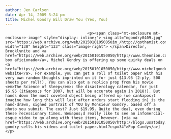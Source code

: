 ```yaml
---
author: Jen Carlson
date: Apr 14, 2009 3:24 pm
title: Michel Gondry Will Draw You (Yes, You)
---
```


	
										<p><span class="mt-enclosure mt-enclosure-image" style="display: inline;"> <img alt="mgondry0409.jpg" src="https://web.archive.org/web/20150101050050im_/http://gothamist.com/attachments/arts_jen/mgondry0409.jpg" width="130" height="133" class="image-right"> </span>Director, Brooklynite and <a href="https://web.archive.org/web/20150101050050/http://www.theonion.com/content/news/michel_gondry_entertained_for_days">cardboard box aficionado</a>, Michel Gondry is offering up some quirky deals on <a href="https://web.archive.org/web/20150101050050/http://www.michelgondry.com/">his website</a>. For example, you can get a roll of toilet paper with his very own random thoughts imprinted on it for just $13.95 (2-ply, 500 sheets per roll!). You can also get a replica prop from his movie <em>The Science of Sleep</em>: the disasterology calendar, for just $5.95 (it&apos;s for 2007, but will be accurate again in 2018!). But hands down the most coveted object being offered up (we can&apos;t imagine how long this will last after orders start flooding in) is the hand-drawn, signed portrait of YOU by Monsieur Gondry, based off a photo you submit. The cost? Just $19.95. Quite the deal, even during these recessionary times. We&apos;d really like to see an infomercial-esque video to go along with these items, however. [via <a href="https://web.archive.org/web/20150101050050/http://blogs.usatoday.com/popcandy/2009/04/michel-gondry-sells-his-videos-and-toilet-paper.html?csp=34">Pop Candy</a>]</p>					
										
									
				